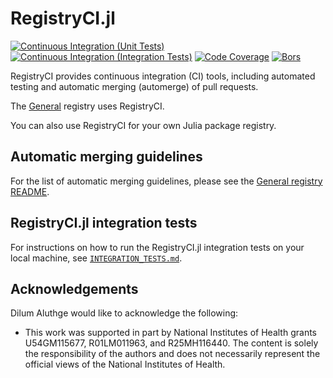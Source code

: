 # RegistryCI.jl

[![Continuous Integration (Unit Tests)][ci-unit-img]][ci-unit-url]
[![Continuous Integration (Integration Tests)][ci-integration-img]][ci-integration-url]
[![Code Coverage][codecov-img]][codecov-url]
[![Bors][bors-img]][bors-url]

[ci-unit-img]: https://github.com/JuliaRegistries/RegistryCI.jl/workflows/CI%20(unit%20tests)/badge.svg "Continuous Integration (Unit Tests)"
[ci-unit-url]: https://github.com/JuliaRegistries/RegistryCI.jl/actions?query=workflow%3A%22CI+%28unit+tests%29%22
[ci-integration-img]: https://github.com/JuliaRegistries/RegistryCI.jl/workflows/CI%20(integration%20tests)/badge.svg "Continuous Integration (Integration Tests)"
[ci-integration-url]: https://github.com/JuliaRegistries/RegistryCI.jl/actions?query=workflow%3A%22CI+%28integration+tests%29%22
[codecov-img]: https://codecov.io/gh/JuliaRegistries/RegistryCI.jl/branch/master/graph/badge.svg "Code Coverage"
[codecov-url]: https://codecov.io/gh/JuliaRegistries/RegistryCI.jl/branch/master
[bors-img]: https://bors.tech/images/badge_small.svg "Bors"
[bors-url]: https://app.bors.tech/repositories/25657

RegistryCI provides continuous integration (CI) tools, including automated testing and automatic merging (automerge) of pull requests.

The [General](https://github.com/JuliaRegistries/General) registry uses RegistryCI.

You can also use RegistryCI for your own Julia package registry.

## Automatic merging guidelines

For the list of automatic merging guidelines, please see the [General registry README](https://github.com/JuliaRegistries/General/blob/master/README.md#automatic-merging-of-pull-requests).

## RegistryCI.jl integration tests

For instructions on how to run the RegistryCI.jl integration tests on your local machine, see [`INTEGRATION_TESTS.md`](INTEGRATION_TESTS.md).

## Acknowledgements

Dilum Aluthge would like to acknowledge the following:
- This work was supported in part by National Institutes of Health grants U54GM115677, R01LM011963, and R25MH116440. The content is solely the responsibility of the authors and does not necessarily represent the official views of the National Institutes of Health.
